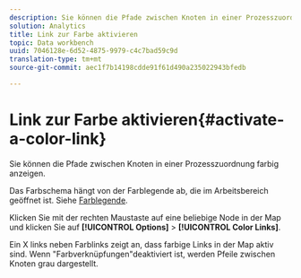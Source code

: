 ```yaml
---
description: Sie können die Pfade zwischen Knoten in einer Prozesszuordnung farbig anzeigen.
solution: Analytics
title: Link zur Farbe aktivieren
topic: Data workbench
uuid: 7046128e-6d52-4875-9979-c4c7bad59c9d
translation-type: tm+mt
source-git-commit: aec1f7b14198cdde91f61d490a235022943bfedb

---
```



# Link zur Farbe aktivieren{#activate-a-color-link}

Sie können die Pfade zwischen Knoten in einer Prozesszuordnung farbig anzeigen.

Das Farbschema hängt von der Farblegende ab, die im Arbeitsbereich geöffnet ist. Siehe [Farblegende](../../../../home/c-get-started/c-analysis-vis/c-legends/c-color-leg.md#concept-f84d51dc0d6547f981d0642fc2d01358).

Klicken Sie mit der rechten Maustaste auf eine beliebige Node in der Map und klicken Sie auf **[!UICONTROL Options]** > **[!UICONTROL Color Links]**.

Ein X links neben Farblinks zeigt an, dass farbige Links in der Map aktiv sind. Wenn &quot;Farbverknüpfungen&quot;deaktiviert ist, werden Pfeile zwischen Knoten grau dargestellt.
